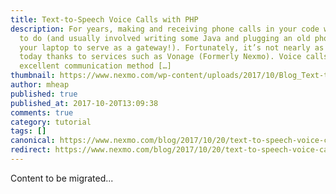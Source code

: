 ```yaml
---
title: Text-to-Speech Voice Calls with PHP
description: For years, making and receiving phone calls in your code was tough
  to do (and usually involved writing some Java and plugging an old phone into
  your laptop to serve as a gateway!). Fortunately, it’s not nearly as hard
  today thanks to services such as Vonage (Formerly Nexmo). Voice calls are an
  excellent communication method […]
thumbnail: https://www.nexmo.com/wp-content/uploads/2017/10/Blog_Text-to-Speech_PHP_1200x600.png
author: mheap
published: true
published_at: 2017-10-20T13:09:38
comments: true
category: tutorial
tags: []
canonical: https://www.nexmo.com/blog/2017/10/20/text-to-speech-voice-calls-with-php-dr
redirect: https://www.nexmo.com/blog/2017/10/20/text-to-speech-voice-calls-with-php-dr
---
```

Content to be migrated...
